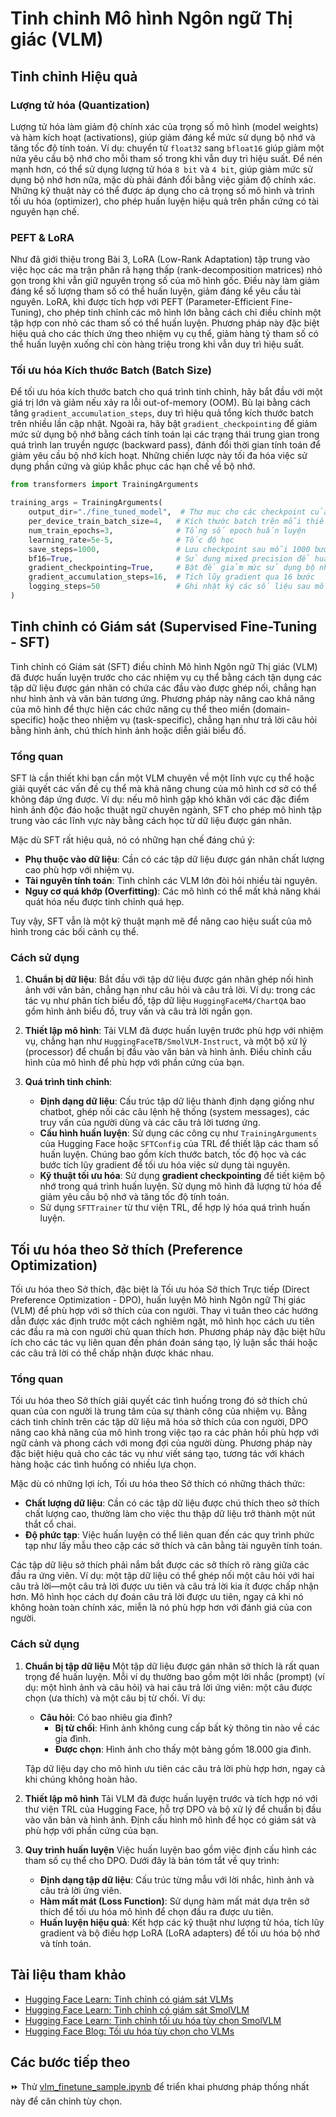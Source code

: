 # Tinh chỉnh Mô hình Ngôn ngữ Thị giác (VLM)

## Tinh chỉnh Hiệu quả

### Lượng tử hóa (Quantization)

Lượng tử hóa làm giảm độ chính xác của trọng số mô hình (model weights) và hàm kích hoạt (activations), giúp giảm đáng kể mức sử dụng bộ nhớ và tăng tốc độ tính toán. Ví dụ: chuyển từ `float32` sang `bfloat16` giúp giảm một nửa yêu cầu bộ nhớ cho mỗi tham số trong khi vẫn duy trì hiệu suất. Để nén mạnh hơn, có thể sử dụng lượng tử hóa `8 bit` và `4 bit`, giúp giảm mức sử dụng bộ nhớ hơn nữa, mặc dù phải đánh đổi bằng việc giảm độ chính xác. Những kỹ thuật này có thể được áp dụng cho cả trọng số mô hình và trình tối ưu hóa (optimizer), cho phép huấn luyện hiệu quả trên phần cứng có tài nguyên hạn chế.

### PEFT & LoRA

Như đã giới thiệu trong Bài 3, LoRA (Low-Rank Adaptation) tập trung vào việc học các ma trận phân rã hạng thấp (rank-decomposition matrices) nhỏ gọn trong khi vẫn giữ nguyên trọng số của mô hình gốc. Điều này làm giảm đáng kể số lượng tham số có thể huấn luyện, giảm đáng kể yêu cầu tài nguyên. LoRA, khi được tích hợp với PEFT (Parameter-Efficient Fine-Tuning), cho phép tinh chỉnh các mô hình lớn bằng cách chỉ điều chỉnh một tập hợp con nhỏ các tham số có thể huấn luyện. Phương pháp này đặc biệt hiệu quả cho các thích ứng theo nhiệm vụ cụ thể, giảm hàng tỷ tham số có thể huấn luyện xuống chỉ còn hàng triệu trong khi vẫn duy trì hiệu suất.

### Tối ưu hóa Kích thước Batch (Batch Size)

Để tối ưu hóa kích thước batch cho quá trình tinh chỉnh, hãy bắt đầu với một giá trị lớn và giảm nếu xảy ra lỗi out-of-memory (OOM). Bù lại bằng cách tăng `gradient_accumulation_steps`, duy trì hiệu quả tổng kích thước batch trên nhiều lần cập nhật. Ngoài ra, hãy bật `gradient_checkpointing` để giảm mức sử dụng bộ nhớ bằng cách tính toán lại các trạng thái trung gian trong quá trình lan truyền ngược (backward pass), đánh đổi thời gian tính toán để giảm yêu cầu bộ nhớ kích hoạt. Những chiến lược này tối đa hóa việc sử dụng phần cứng và giúp khắc phục các hạn chế về bộ nhớ.

```python
from transformers import TrainingArguments

training_args = TrainingArguments(
    output_dir="./fine_tuned_model",  # Thư mục cho các checkpoint của mô hình
    per_device_train_batch_size=4,   # Kích thước batch trên mỗi thiết bị (GPU/TPU)
    num_train_epochs=3,              # Tổng số epoch huấn luyện
    learning_rate=5e-5,              # Tốc độ học
    save_steps=1000,                 # Lưu checkpoint sau mỗi 1000 bước
    bf16=True,                       # Sử dụng mixed precision để huấn luyện
    gradient_checkpointing=True,     # Bật để giảm mức sử dụng bộ nhớ kích hoạt
    gradient_accumulation_steps=16,  # Tích lũy gradient qua 16 bước
    logging_steps=50                 # Ghi nhật ký các số liệu sau mỗi 50 bước
)
```

## **Tinh chỉnh có Giám sát (Supervised Fine-Tuning - SFT)**

Tinh chỉnh có Giám sát (SFT) điều chỉnh Mô hình Ngôn ngữ Thị giác (VLM) đã được huấn luyện trước cho các nhiệm vụ cụ thể bằng cách tận dụng các tập dữ liệu được gán nhãn có chứa các đầu vào được ghép nối, chẳng hạn như hình ảnh và văn bản tương ứng. Phương pháp này nâng cao khả năng của mô hình để thực hiện các chức năng cụ thể theo miền (domain-specific) hoặc theo nhiệm vụ (task-specific), chẳng hạn như trả lời câu hỏi bằng hình ảnh, chú thích hình ảnh hoặc diễn giải biểu đồ.

### **Tổng quan**

SFT là cần thiết khi bạn cần một VLM chuyên về một lĩnh vực cụ thể hoặc giải quyết các vấn đề cụ thể mà khả năng chung của mô hình cơ sở có thể không đáp ứng được. Ví dụ: nếu mô hình gặp khó khăn với các đặc điểm hình ảnh độc đáo hoặc thuật ngữ chuyên ngành, SFT cho phép mô hình tập trung vào các lĩnh vực này bằng cách học từ dữ liệu được gán nhãn.

Mặc dù SFT rất hiệu quả, nó có những hạn chế đáng chú ý:

- **Phụ thuộc vào dữ liệu**: Cần có các tập dữ liệu được gán nhãn chất lượng cao phù hợp với nhiệm vụ.
- **Tài nguyên tính toán**: Tinh chỉnh các VLM lớn đòi hỏi nhiều tài nguyên.
- **Nguy cơ quá khớp (Overfitting)**: Các mô hình có thể mất khả năng khái quát hóa nếu được tinh chỉnh quá hẹp.

Tuy vậy, SFT vẫn là một kỹ thuật mạnh mẽ để nâng cao hiệu suất của mô hình trong các bối cảnh cụ thể.

### **Cách sử dụng**

1. **Chuẩn bị dữ liệu**: Bắt đầu với tập dữ liệu được gán nhãn ghép nối hình ảnh với văn bản, chẳng hạn như câu hỏi và câu trả lời. Ví dụ: trong các tác vụ như phân tích biểu đồ, tập dữ liệu `HuggingFaceM4/ChartQA` bao gồm hình ảnh biểu đồ, truy vấn và câu trả lời ngắn gọn.

2. **Thiết lập mô hình**: Tải VLM đã được huấn luyện trước phù hợp với nhiệm vụ, chẳng hạn như `HuggingFaceTB/SmolVLM-Instruct`, và một bộ xử lý (processor) để chuẩn bị đầu vào văn bản và hình ảnh. Điều chỉnh cấu hình của mô hình để phù hợp với phần cứng của bạn.

3. **Quá trình tinh chỉnh**:
   - **Định dạng dữ liệu**: Cấu trúc tập dữ liệu thành định dạng giống như chatbot, ghép nối các câu lệnh hệ thống (system messages), các truy vấn của người dùng và các câu trả lời tương ứng.
   - **Cấu hình huấn luyện**: Sử dụng các công cụ như `TrainingArguments` của Hugging Face hoặc `SFTConfig` của TRL để thiết lập các tham số huấn luyện. Chúng bao gồm kích thước batch, tốc độ học và các bước tích lũy gradient để tối ưu hóa việc sử dụng tài nguyên.
   - **Kỹ thuật tối ưu hóa**: Sử dụng **gradient checkpointing** để tiết kiệm bộ nhớ trong quá trình huấn luyện. Sử dụng mô hình đã lượng tử hóa để giảm yêu cầu bộ nhớ và tăng tốc độ tính toán.
   - Sử dụng `SFTTrainer` từ thư viện TRL, để hợp lý hóa quá trình huấn luyện.

## Tối ưu hóa theo Sở thích (Preference Optimization)

Tối ưu hóa theo Sở thích, đặc biệt là Tối ưu hóa Sở thích Trực tiếp (Direct Preference Optimization - DPO), huấn luyện Mô hình Ngôn ngữ Thị giác (VLM) để phù hợp với sở thích của con người. Thay vì tuân theo các hướng dẫn được xác định trước một cách nghiêm ngặt, mô hình học cách ưu tiên các đầu ra mà con người chủ quan thích hơn. Phương pháp này đặc biệt hữu ích cho các tác vụ liên quan đến phán đoán sáng tạo, lý luận sắc thái hoặc các câu trả lời có thể chấp nhận được khác nhau.

### **Tổng quan**

Tối ưu hóa theo Sở thích giải quyết các tình huống trong đó sở thích chủ quan của con người là trung tâm của sự thành công của nhiệm vụ. Bằng cách tinh chỉnh trên các tập dữ liệu mã hóa sở thích của con người, DPO nâng cao khả năng của mô hình trong việc tạo ra các phản hồi phù hợp với ngữ cảnh và phong cách với mong đợi của người dùng. Phương pháp này đặc biệt hiệu quả cho các tác vụ như viết sáng tạo, tương tác với khách hàng hoặc các tình huống có nhiều lựa chọn.

Mặc dù có những lợi ích, Tối ưu hóa theo Sở thích có những thách thức:

- **Chất lượng dữ liệu**: Cần có các tập dữ liệu được chú thích theo sở thích chất lượng cao, thường làm cho việc thu thập dữ liệu trở thành một nút thắt cổ chai.
- **Độ phức tạp**: Việc huấn luyện có thể liên quan đến các quy trình phức tạp như lấy mẫu theo cặp các sở thích và cân bằng tài nguyên tính toán.

Các tập dữ liệu sở thích phải nắm bắt được các sở thích rõ ràng giữa các đầu ra ứng viên. Ví dụ: một tập dữ liệu có thể ghép nối một câu hỏi với hai câu trả lời—một câu trả lời được ưu tiên và câu trả lời kia ít được chấp nhận hơn. Mô hình học cách dự đoán câu trả lời được ưu tiên, ngay cả khi nó không hoàn toàn chính xác, miễn là nó phù hợp hơn với đánh giá của con người.

### **Cách sử dụng**

1. **Chuẩn bị tập dữ liệu**
   Một tập dữ liệu được gán nhãn sở thích là rất quan trọng để huấn luyện. Mỗi ví dụ thường bao gồm một lời nhắc (prompt) (ví dụ: một hình ảnh và câu hỏi) và hai câu trả lời ứng viên: một câu được chọn (ưa thích) và một câu bị từ chối. Ví dụ:

   - **Câu hỏi**: Có bao nhiêu gia đình?
     - **Bị từ chối**: Hình ảnh không cung cấp bất kỳ thông tin nào về các gia đình.
     - **Được chọn**: Hình ảnh cho thấy một bảng gồm 18.000 gia đình.

   Tập dữ liệu dạy cho mô hình ưu tiên các câu trả lời phù hợp hơn, ngay cả khi chúng không hoàn hảo.

2. **Thiết lập mô hình**
   Tải VLM đã được huấn luyện trước và tích hợp nó với thư viện TRL của Hugging Face, hỗ trợ DPO và bộ xử lý để chuẩn bị đầu vào văn bản và hình ảnh. Định cấu hình mô hình để học có giám sát và phù hợp với phần cứng của bạn.

3. **Quy trình huấn luyện**
   Việc huấn luyện bao gồm việc định cấu hình các tham số cụ thể cho DPO. Dưới đây là bản tóm tắt về quy trình:

   - **Định dạng tập dữ liệu**: Cấu trúc từng mẫu với lời nhắc, hình ảnh và câu trả lời ứng viên.
   - **Hàm mất mát (Loss Function)**: Sử dụng hàm mất mát dựa trên sở thích để tối ưu hóa mô hình để chọn đầu ra được ưu tiên.
   - **Huấn luyện hiệu quả**: Kết hợp các kỹ thuật như lượng tử hóa, tích lũy gradient và bộ điều hợp LoRA (LoRA adapters) để tối ưu hóa bộ nhớ và tính toán.

## Tài liệu tham khảo

- [Hugging Face Learn: Tinh chỉnh có giám sát VLMs](https://huggingface.co/learn/cookbook/fine_tuning_vlm_trl)
- [Hugging Face Learn: Tinh chỉnh có giám sát SmolVLM](https://huggingface.co/learn/cookbook/fine_tuning_smol_vlm_sft_trl)
- [Hugging Face Learn: Tinh chỉnh tối ưu hóa tùy chọn SmolVLM](https://huggingface.co/learn/cookbook/fine_tuning_vlm_dpo_smolvlm_instruct)
- [Hugging Face Blog: Tối ưu hóa tùy chọn cho VLMs](https://huggingface.co/blog/dpo_vlm)

## Các bước tiếp theo

⏩ Thử [vlm_finetune_sample.ipynb](./notebooks/vlm_finetune_sample.ipynb) để triển khai phương pháp thống nhất này để căn chỉnh tùy chọn.
